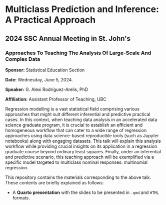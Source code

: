 # Multiclass Prediction and Inference: A Practical Approach

## 2024 SSC Annual Meeting in St. John's

### Approaches To Teaching The Analysis Of Large-Scale And Complex Data

**Sponsor:** Statistical Education Section

**Date:** Wednesday, June 5, 2024.

**Speaker:** G. Alexi Rodríguez-Arelis, PhD

**Affiliation:** Assistant Professor of Teaching, UBC

Regression modelling is a vast statistical field comprising various approaches that might suit different inferential and predictive practical cases. In this context, when teaching data analysis in an accelerated data science graduate program, it is crucial to establish an efficient and homogeneous workflow that can cater to a wide range of regression approaches using data science-based reproducible tools (such as Jupyter notebooks) along with engaging datasets. This talk will explain this analysis workflow while providing crucial insights on its application in a regression graduate course beyond ordinary least squares. Finally, under an inferential and predictive scenario, this teaching approach will be exemplified via a specific model targeted to multiclass nominal responses: multinomial regression.

This repository contains the materials corresponding to the above talk. These contents are briefly explained as follows:

- A **Quarto presentation** with the slides to be presented in `.qmd` and `HTML` formats.
